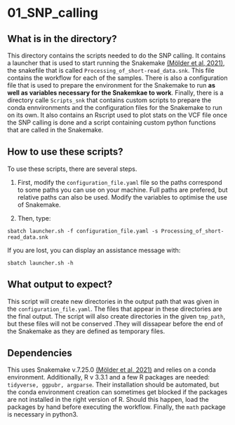 # 01_SNP_calling

## What is in the directory?

This directory contains the scripts needed to do the SNP calling. It contains a launcher that is used to start running the Snakemake [(Mölder et al, 2021)](https://doi.org/10.12688/f1000research.29032.2), the snakefile that is called `Processing_of_short-read_data.snk`. This file contains the workflow for each of the samples. 
There is also a configuration file that is used to prepare the environment for the Snakemake to run **as well as variables necessary for the Snakemkae to work**.
Finally, there is a directory calle `Scripts_snk` that contains custom scripts to prepare the conda ennvironments and the configuration files for the Snakemake to run on its own. It also contains an Rscript used to plot stats on the VCF file once the SNP calling is done and a script containing custom python functions that are called in the Snakemake.

## How to use these scripts?

To use these scripts, there are several steps. 
1. First, modify the `configuration_file.yaml` file so the paths correspond to some paths you can use on your machine. Full paths are prefered, but relative paths can also be used.
Modify the variables to optimise the use of Snakemake.

2. Then, type:
```
sbatch launcher.sh -f configuration_file.yaml -s Processing_of_short-read_data.snk
```

If you are lost, you can display an assistance message with: 
```
sbatch launcher.sh -h
```

## What output to expect?

This script will create new directories in the output path that was given in the `configuration_file.yaml`. The files that appear in these directories are the final output. The script will also create directories in the given `tmp_path`, but these files will not be conserved .They will dissapear before the end of the Snakemake as they are defined as temporary files.

## Dependencies

This uses Snakemake v.7.25.0 [(Mölder et al, 2021)](https://doi.org/10.12688/f1000research.29032.2) and relies on a conda environment.
Additionally, R v 3.3.1 and a few R packages are needed: `tidyverse, ggpubr, argparse`. Their installation should be automated, but the conda environment creation can sometimes get blocked if the packages are not installed in the right version of R. Should this happen, load the packages by hand before executing the workflow.
Finally, the `math` package is necessary in python3.
